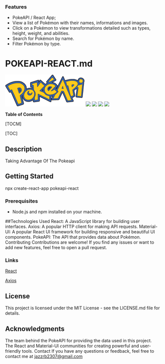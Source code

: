 ### Features

- PokeAPI / React App;
- View a list of Pokémon with their names, informations and images.
- Click on a Pokémon to view transformations detailed such as types, height, weight, and abilities.
- Search for Pokémon by name.
- Filter Pokémon by type.

# POKEAPI-REACT.md
![](https://raw.githubusercontent.com/PokeAPI/media/master/logo/pokeapi_256.png)
![](https://tusharf5.com/assets/header.bfa5b8b6.png)
![](https://img.shields.io/github/stars/pandao/editor.md.svg) ![](https://img.shields.io/github/forks/pandao/editor.md.svg) ![](https://img.shields.io/bower/v/editor.md.svg)

**Table of Contents**

[TOCM]

[TOC]

## Description

Taking Advantage Of The Pokeapi
## Getting Started
npx create-react-app pokeapi-react

### Prerequisites

- Node.js and npm installed on your machine.

##Technologies Used
React: A JavaScript library for building user interfaces.
Axios: A popular HTTP client for making API requests.
Material-UI: A popular React UI framework for building responsive and beautiful UI components.
PokeAPI: The API that provides data about Pokémon.
Contributing
Contributions are welcome! If you find any issues or want to add new features, feel free to open a pull request.

### Links

[React](https://es.react.dev/)

[Axios](https://axios-http.com/es/docs/example)


## License
This project is licensed under the MIT License - see the LICENSE.md file for details.

## Acknowledgments
The team behind the PokeAPI for providing the data used in this project.
The React and Material-UI communities for creating powerful and user-friendly tools.
Contact
If you have any questions or feedback, feel free to contact me at jazzrb2307@gmail.com
